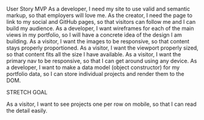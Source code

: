 User Story
MVP
As a developer, I need my site to use valid and semantic markup, so that employers will love me.
As the creator, I need the page to link to my social and GitHub pages, so that visitors can follow me and I can build my audience.
As a developer, I want wireframes for each of the main views in my portfolio, so I will have a concrete idea of the design I am building.
As a visitor, I want the images to be responsive, so that content stays properly proportioned.
As a visitor, I want the viewport properly sized, so that content fits all the size I have available.
As a visitor, I want the primary nav to be responsive, so that I can get around using any device.
As a developer, I want to make a data model (object constructor) for my portfolio data, so I can store individual projects and render them to the DOM.

STRETCH GOAL

As a visitor, I want to see projects one per row on mobile, so that I can read the detail easily.
